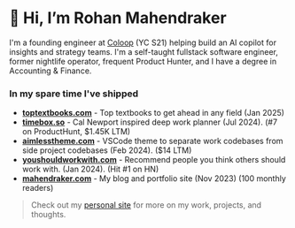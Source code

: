 # 👋 Hi, I’m Rohan Mahendraker

I'm a founding engineer at [Coloop](https://www.coloop.ai) (YC S21) helping build an AI copilot for insights and strategy teams. I'm a self-taught fullstack software engineer, former nightlife operator, frequent Product Hunter, and I have a degree in Accounting & Finance. 

### In my spare time I've shipped 

- [**toptextbooks.com**](https://toptextbooks.com) - Top textbooks to get ahead in any field (Jan 2025)  
- [**timebox.so**](https://timebox.so) - Cal Newport inspired deep work planner (Jul 2024). (#7 on ProductHunt, $1.45K LTM)
- [**aimlesstheme.com**](https://aimlesstheme.com) - VSCode theme to separate work codebases from side project codebases (Feb 2024). ($14 LTM)
- [**youshouldworkwith.com**](https://youshouldworkwith.com) - Recommend people you think others should work with. (Jan 2024). (Hit #1 on HN)
- [**mahendraker.com**](https://mahendraker.com) - My blog and portfolio site (Nov 2023) (100 monthly readers)

> Check out my [personal site](https://www.mahendraker.com/) for more on my work, projects, and thoughts.

